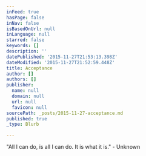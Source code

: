 ```yaml
---
inFeed: true
hasPage: false
inNav: false
isBasedOnUrl: null
inLanguage: null
starred: false
keywords: []
description: ''
datePublished: '2015-11-27T21:53:13.398Z'
dateModified: '2015-11-27T21:52:59.448Z'
title: Acceptance
author: []
authors: []
publisher:
  name: null
  domain: null
  url: null
  favicon: null
sourcePath: _posts/2015-11-27-acceptance.md
published: true
_type: Blurb

---
```

"All I can do, is all I can do. It is what it is." - Unknown